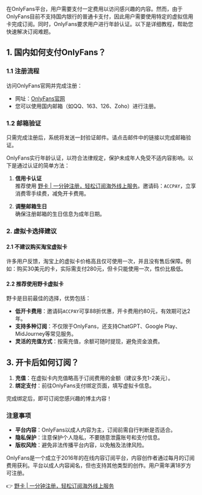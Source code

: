 在OnlyFans平台，用户需要支付一定费用以访问感兴趣的内容。然而，由于OnlyFans目前不支持国内银行的普通卡支付，因此用户需要使用特定的虚拟信用卡完成订阅。同时，OnlyFans要求用户进行年龄认证。以下是详细教程，帮助您快速解决订阅难题。

## 1. 国内如何支付OnlyFans？

### 1.1 注册流程

访问OnlyFans官网并完成注册：
- 网址：[OnlyFans官网](https://onlyfans.com/)
- 您可以使用国内邮箱（如QQ、163、126、Zoho）进行注册。

### 1.2 邮箱验证

只需完成注册后，系统将发送一封验证邮件。请点击邮件中的链接以完成邮箱验证。

OnlyFans实行年龄认证，以符合法律规定，保护未成年人免受不适内容影响。以下是通过认证的简单方法：

1. **信用卡认证**  
   推荐使用 [野卡 | 一分钟注册，轻松订阅海外线上服务](https://bit.ly/bewildcard)。邀请码：`ACCPAY`，立享消费零手续费，减免开卡费用。

2. **调整邮箱生日**  
   确保注册邮箱的生日信息为成年日期。

### 2. 虚拟卡选择建议

#### 2.1 不建议购买淘宝虚拟卡

许多用户反馈，淘宝上的虚拟卡价格高且仅可使用一次，并且没有售后保障。例如：购买30美元的卡，实际需支付280元，但卡只能使用一次，性价比极低。

#### 2.2 推荐使用野卡虚拟卡

野卡是目前最佳的选择，优势包括：
- **低开卡费用**：邀请码`ACCPAY`可享88折优惠，开卡费用约80元，有效期可达2年。
- **支持多种订阅**：不仅限于OnlyFans，还支持ChatGPT、Google Play、MidJourney等常见服务。
- **灵活的充值方式**：按需充值，余额可随时提现，避免资金浪费。

## 3. 开卡后如何订阅？

1. **充值**：在虚拟卡内充值略高于订阅费用的金额（建议多充1-2美元）。
2. **绑定支付**：前往OnlyFans支付绑定页面，填写虚拟卡信息。

完成绑定后，即可订阅您感兴趣的博主内容！

### 注意事项
- **平台内容**：OnlyFans以成人内容为主，订阅前需自行判断是否适合。
- **隐私保护**：注意保护个人隐私，不要随意泄露账号和支付信息。
- **版权风险**：避免非法传播平台内容，以免触及法律风险。

OnlyFans是一个成立于2016年的在线内容订阅平台，内容创作者通过每月的订阅费用获利。平台以成人内容闻名，但也支持其他类型的创作。用户需年满18岁方可注册。

👉 [野卡 | 一分钟注册，轻松订阅海外线上服务](https://bit.ly/bewildcard)